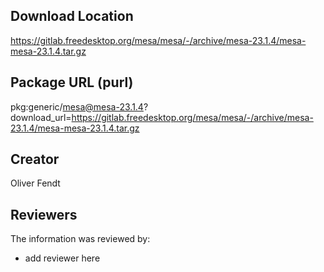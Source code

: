 ## Download Location

https://gitlab.freedesktop.org/mesa/mesa/-/archive/mesa-23.1.4/mesa-mesa-23.1.4.tar.gz

## Package URL (purl)

pkg:generic/mesa@mesa-23.1.4?download_url=https://gitlab.freedesktop.org/mesa/mesa/-/archive/mesa-23.1.4/mesa-mesa-23.1.4.tar.gz

## Creator

Oliver Fendt

## Reviewers

The information was reviewed by:

* add reviewer here
